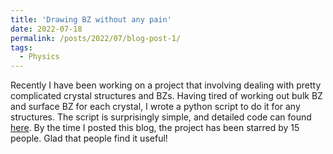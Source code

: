 ```yaml
---
title: 'Drawing BZ without any pain'
date: 2022-07-18
permalink: /posts/2022/07/blog-post-1/
tags:
  - Physics
---
```


Recently I have been working on a project that involving dealing with pretty complicated crystal structures and BZs. Having tired of working out bulk BZ and surface BZ for each crystal, I wrote a python script to do it for any structures. The script is surprisingly simple, and detailed code can found [here](https://github.com/Zijia-Cheng/DrawBZ). By the time I posted this blog, the project has been starred by 15 people. Glad that people find it useful!

